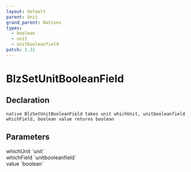 ```yaml
---
layout: default
parent: Unit
grand_parent: Natives
types:
  - boolean
  - unit
  - unitbooleanfield
patch: 1.31
---
```


# BlzSetUnitBooleanField

## Declaration

```
native BlzSetUnitBooleanField takes unit whichUnit, unitbooleanfield whichField, boolean value returns boolean
```

## Parameters
<dl>
  <dt>whichUnit `unit`</dt>
  <dd></dd>

  <dt>whichField `unitbooleanfield`</dt>
  <dd></dd>

  <dt>value `boolean`</dt>
  <dd></dd>
</dl>